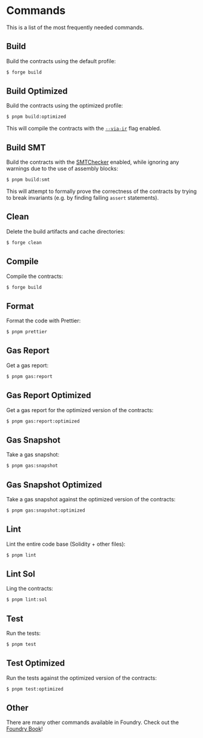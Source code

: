 # Commands

This is a list of the most frequently needed commands.

## Build

Build the contracts using the default profile:

```sh
$ forge build
```

## Build Optimized

Build the contracts using the optimized profile:

```sh
$ pnpm build:optimized
```

This will compile the contracts with the [`--via-ir`](./Tests.md#via-ir) flag enabled.

## Build SMT

Build the contracts with the [SMTChecker](https://docs.soliditylang.org/en/v0.8.18/smtchecker.html) enabled, while
ignoring any warnings due to the use of assembly blocks:

```sh
$ pnpm build:smt
```

This will attempt to formally prove the correctness of the contracts by trying to break invariants (e.g. by finding
failing `assert` statements).

## Clean

Delete the build artifacts and cache directories:

```sh
$ forge clean
```

## Compile

Compile the contracts:

```sh
$ forge build
```

## Format

Format the code with Prettier:

```sh
$ pnpm prettier
```

## Gas Report

Get a gas report:

```sh
$ pnpm gas:report
```

## Gas Report Optimized

Get a gas report for the optimized version of the contracts:

```sh
$ pnpm gas:report:optimized
```

## Gas Snapshot

Take a gas snapshot:

```sh
$ pnpm gas:snapshot
```

## Gas Snapshot Optimized

Take a gas snapshot against the optimized version of the contracts:

```sh
$ pnpm gas:snapshot:optimized
```

## Lint

Lint the entire code base (Solidity + other files):

```sh
$ pnpm lint
```

## Lint Sol

Ling the contracts:

```sh
$ pnpm lint:sol
```

## Test

Run the tests:

```sh
$ pnpm test
```

## Test Optimized

Run the tests against the optimized version of the contracts:

```sh
$ pnpm test:optimized
```

## Other

There are many other commands available in Foundry. Check out the [Foundry Book](https://book.getfoundry.sh/)!
